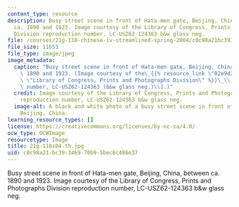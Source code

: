 ```yaml
---
content_type: resource
description: Busy street scene in front of Hata-men gate, Beijing, China, between
  ca. 1890 and 1923. Image courtesy of the Library of Congress, Prints and Photographs
  Division reproduction number, LC-USZ62-124363 b&w glass neg.
file: /courses/21g-110-chinese-iv-streamlined-spring-2004/c0c98a21bc39346970b95bec6c486e37_21g-110s04-th.jpg
file_size: 11653
file_type: image/jpeg
image_metadata:
  caption: "Busy street scene in front of Hata-men gate, Beijing, China, between ca.\
    \ 1890 and 1923. (Image courtesy of the\_{{% resource_link \"02e9d23f-2492-4aa1-9793-f095fe53aa81\"\
    \ \"Library of Congress, Prints and Photographs Division\" %}}\_\\[reproduction\
    \ number, LC-USZ62-124363 (b&w glass neg.)\\].)"
  credit: Image courtesy of the Library of Congress, Prints and Photographs Division
    reproduction number, LC-USZ62-124363 b&w glass neg.
  image-alt: A black and white photo of a busy street scene in front of Hata-men gate,
    Beijing, China.
learning_resource_types: []
license: https://creativecommons.org/licenses/by-nc-sa/4.0/
ocw_type: OCWImage
resourcetype: Image
title: 21g-110s04-th.jpg
uid: c0c98a21-bc39-3469-70b9-5bec6c486e37
---
```

Busy street scene in front of Hata-men gate, Beijing, China, between ca. 1890 and 1923. Image courtesy of the Library of Congress, Prints and Photographs Division reproduction number, LC-USZ62-124363 b&w glass neg.
